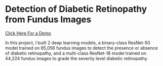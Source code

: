 # **Detection of Diabetic Retinopathy from Fundus Images**
[Click Here For a Demo](https://huggingface.co/spaces/AbdulmalikAdeyemo/DR)

In this project, I built 2 deep learning models, a binary-class ResNet-50 model trained on 85,056 fundus images to detect the presence or absence of diabetic retinopathy, and a multi-class ResNet-18 model trained on 44,224 fundus images to grade the severity level diabetic retinopathy.
